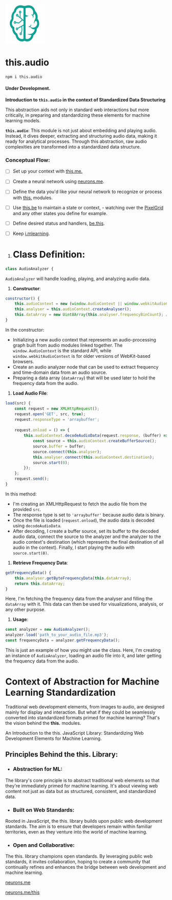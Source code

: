 <img src="./_._.svg" alt="SVG Image" width="123" height="123" style="width123px; height:123px;">

# this.audio

```bash
npm i this.audio
```

#### Under Development.

**Introduction to `this.audio` in the context of Standardized Data Structuring**

This abstraction aids not only in standard web interactions but more critically, in preparing and standardizing these elements for machine learning models.

**`this.audio`**: This module is not just about embedding and playing audio. Instead, it dives deeper, extracting and structuring audio data, making it ready for analytical processes. Through this abstraction, raw audio complexities are transformed into a standardized data structure.

### Conceptual Flow:

- [ ] Set up your context with [this.me.](https://www.npmjs.com/package/this.me)
- [ ] Create a neural network using [neurons.me](https://www.neurons.me).
- [ ] Define the data you'd like your neural network to recognize or process with [this.](https://www.neurons.me/this) modules.
- [ ] Use [this.be](https://www.npmjs.com/package/this.be) to maintain a state or context, - watching over the [PixelGrid](https://www.npmjs.com/package/this.pixel) and any other states you define for example.
- [ ] Define desired status and handlers, [be.this](https://www.npmjs.com/package/be.this).
- [ ] Keep [i.mlearning](https://www.npmjs.com/package/i.mlearning).



1. # **Class Definition**:

```js
class AudioAnalyzer {
```

`AudioAnalyzer` will handle loading, playing, and analyzing audio data.

1. **Constructor**:

```js
constructor() {
    this.audioContext = new (window.AudioContext || window.webkitAudioContext)();
    this.analyser = this.audioContext.createAnalyser();
    this.dataArray = new Uint8Array(this.analyser.frequencyBinCount); // For frequency data
}
```

In the constructor:

- Initializing a new audio context that represents an audio-processing graph built from audio modules linked together. The `window.AudioContext` is the standard API, while `window.webkitAudioContext` is for older versions of WebKit-based browsers.
- Create an audio analyzer node that can be used to extract frequency and time-domain data from an audio source.
- Preparing a data array (`dataArray`) that will be used later to hold the frequency data from the audio.

1. **Load Audio File**:

```js
load(src) {
    const request = new XMLHttpRequest();
    request.open('GET', src, true);
    request.responseType = 'arraybuffer';
    
    request.onload = () => {
        this.audioContext.decodeAudioData(request.response, (buffer) => {
            const source = this.audioContext.createBufferSource();
            source.buffer = buffer;
            source.connect(this.analyser);
            this.analyser.connect(this.audioContext.destination);
            source.start(0);
        });
    };
    request.send();
}
```

In this method:

- I'm creating an XMLHttpRequest to fetch the audio file from the provided `src`.
- The response type is set to `'arraybuffer'` because audio data is binary.
- Once the file is loaded (`request.onload`), the audio data is decoded using `decodeAudioData`.
- After decoding, I create a buffer source, set its buffer to the decoded audio data, connect the source to the analyzer and the analyzer to the audio context's destination (which represents the final destination of all audio in the context). Finally, I start playing the audio with `source.start(0)`.

1. **Retrieve Frequency Data**:

```js
getFrequencyData() {
    this.analyser.getByteFrequencyData(this.dataArray);
    return this.dataArray;
}
```

Here, I'm fetching the frequency data from the analyser and filling the `dataArray` with it. This data can then be used for visualizations, analysis, or any other purpose.

1. **Usage**:

```js
const analyzer = new AudioAnalyzer();
analyzer.load('path_to_your_audio_file.mp3');
const frequencyData = analyzer.getFrequencyData();
```

This is just an example of how you might use the class. Here, I'm creating an instance of `AudioAnalyzer`, loading an audio file into it, and later getting the frequency data from the audio.

# Context of Abstraction for Machine Learning Standardization

Traditional web development elements, from images to audio, are designed mainly for display and interaction. But what if they could be seamlessly converted into standardized formats primed for machine learning? That's the vision behind the **this.** modules.

An Introduction to the this. JavaScript Library: Standardizing Web Development Elements for Machine Learning.

## Principles Behind the this. Library:

- ### **Abstraction for ML:**

 The library's core principle is to abstract traditional web elements so that they're immediately primed for machine learning. It's about viewing web content not just as data but as structured, consistent, and standardized data.

- ### **Built on Web Standards:** 

Rooted in JavaScript, the this. library builds upon public web development standards. The aim is to ensure that developers remain within familiar territories, even as they venture into the world of machine learning.

- ### **Open and Collaborative:** 

The this. library champions open standards. By leveraging public web standards, it invites collaboration, hoping to create a community that continually refines and enhances the bridge between web development and machine learning.



[neurons.me](https://www.neurons.me)

[neurons.me/this](https://www.neurons.me/this)